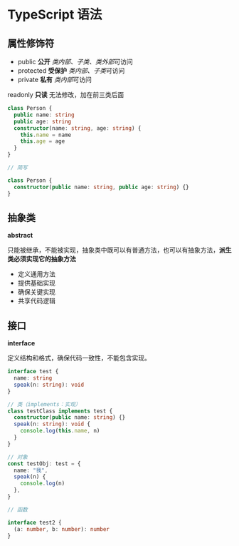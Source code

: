 # TypeScript 语法

## 属性修饰符

- public **公开** *类内部、子类、类外部*可访问
- protected **受保护** *类内部、子类*可访问
- private **私有** *类内部*可访问

readonly **只读** 无法修改，加在前三类后面

```ts
class Person {
  public name: string
  public age: string
  constructor(name: string, age: string) {
    this.name = name
    this.age = age
  }
}

// 简写

class Person {
  constructor(public name: string, public age: string) {}
}
```

## 抽象类

**abstract**

只能被继承，不能被实现，抽象类中既可以有普通方法，也可以有抽象方法，**派生类必须实现它的抽象方法**

- 定义通用方法
- 提供基础实现
- 确保关键实现
- 共享代码逻辑

## 接口

**interface**

定义结构和格式，确保代码一致性，不能包含实现。

```ts
interface test {
  name: string
  speak(n: string): void
}

// 类（implements：实现）
class testClass implements test {
  constructor(public name: string) {}
  speak(n: string): void {
    console.log(this.name, n)
  }
}

// 对象
const testObj: test = {
  name: "我",
  speak(n) {
    console.log(n)
  },
}

// 函数

interface test2 {
  (a: number, b: number): number
}
```
